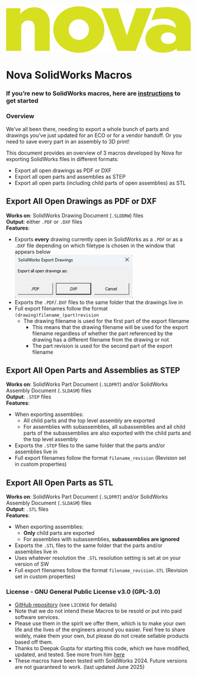 ![](Nova.png)
# Nova SolidWorks Macros


### If you’re new to SolidWorks macros, here are [instructions](https://help.solidworks.com/2024/english/SolidWorks/sldworks/c_recording_playing_macros.htm?verRedirect=1) to get started

### Overview
We’ve all been there, needing to export a whole bunch of parts and drawings you’ve just updated for an ECO or for a vendor handoff. Or you need to save every part in an assembly to 3D print! 

This document provides an overview of 3 macros developed by Nova for exporting SolidWorks files in different formats:
- Export all open drawings as PDF or DXF
- Export all open parts and assemblies as STEP
- Export all open parts (including child parts of open assemblies) as STL


## Export All Open Drawings as PDF or DXF
**Works on**: SolidWorks Drawing Document (`.SLDDRW`) files\
**Output**: either `.PDF` or `.DXF` files\
**Features**:
- Exports **every** drawing currently open in SolidWorks as a `.PDF` or as a `.DXF` file depending on which filetype is chosen in the window that appears below\
![](Export_Drawings.png)
- Exports the `.PDF`/`.DXF` files to the same folder that the drawings live in
- Full export filenames follow the format `(drawing)filename_(part)revision`
  - The drawing filename is used for the first part of the export filename
    - This means that the drawing filename will be used for the export filename regardless of whether the part referenced by the drawing has a different filename from the drawing or not
    - The part revision is used for the second part of the export filename


## Export All Open Parts and Assemblies as STEP
**Works on**: SolidWorks Part Document (`.SLDPRT`) and/or SolidWorks Assembly Document (`.SLDASM`) files\
**Output**: `.STEP` files\
**Features**:
- When exporting assemblies:
  - All child parts and the top level assembly are exported
  - For assemblies with subassemblies, all subassemblies and all child parts of the subassemblies are also exported with the child parts and the top level assembly
- Exports the `.STEP` files to the same folder that the parts and/or assemblies live in
- Full export filenames follow the format `filename_revision` (Revision set in custom properties)


## Export All Open Parts as STL
**Works on**: SolidWorks Part Document (`.SLDPRT`) and/or SolidWorks Assembly Document (`.SLDASM`) files\
**Output**: `.STL` files\
**Features**:
- When exporting assemblies:
  - **Only** child parts are exported
  - For assemblies with subassemblies, **subassemblies are ignored**
- Exports the `.STL` files to the same folder that the parts and/or assemblies live in
- Uses whatever resolution the `.STL` resolution setting is set at on your version of SW
- Full export filenames follow the format `filename_revision.STL` (Revision set in custom properties)

### License - GNU General Public License v3.0 (GPL-3.0)
- [GitHub repository](https://github.com/wearenova-design/Nova-Solidworks-Macros) (see `LICENSE` for details)
- Note that we do not intend these Macros to be resold or put into paid software services. 
- Please use them in the spirit we offer them, which is to make your own life and the lives of the engineers around you easier. Feel free to share widely, make them your own, but please do not create sellable products based off them.
- Thanks to Deepak Gupta for starting this code, which we have modified, updated, and tested. See more from him [here](https://gupta9665.wordpress.com/) 
- These macros have been tested with SolidWorks 2024. Future versions are not guaranteed to work. (last updated June 2025)
